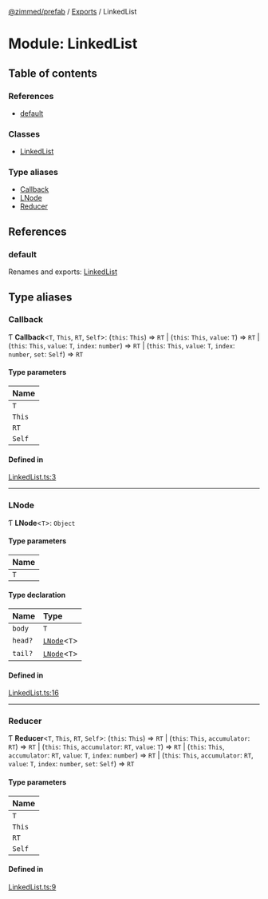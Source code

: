 [@zimmed/prefab](../README.md) / [Exports](../modules.md) / LinkedList

# Module: LinkedList

## Table of contents

### References

- [default](LinkedList.md#default)

### Classes

- [LinkedList](../classes/LinkedList.LinkedList-1.md)

### Type aliases

- [Callback](LinkedList.md#callback)
- [LNode](LinkedList.md#lnode)
- [Reducer](LinkedList.md#reducer)

## References

### default

Renames and exports: [LinkedList](../classes/LinkedList.LinkedList-1.md)

## Type aliases

### Callback

Ƭ **Callback**<`T`, `This`, `RT`, `Self`\>: (`this`: `This`) => `RT` \| (`this`: `This`, `value`: `T`) => `RT` \| (`this`: `This`, `value`: `T`, `index`: `number`) => `RT` \| (`this`: `This`, `value`: `T`, `index`: `number`, `set`: `Self`) => `RT`

#### Type parameters

| Name |
| :------ |
| `T` |
| `This` |
| `RT` |
| `Self` |

#### Defined in

[LinkedList.ts:3](https://github.com/zimmed/prefab/blob/5b06828/src/LinkedList.ts#L3)

___

### LNode

Ƭ **LNode**<`T`\>: `Object`

#### Type parameters

| Name |
| :------ |
| `T` |

#### Type declaration

| Name | Type |
| :------ | :------ |
| `body` | `T` |
| `head?` | [`LNode`](LinkedList.md#lnode)<`T`\> |
| `tail?` | [`LNode`](LinkedList.md#lnode)<`T`\> |

#### Defined in

[LinkedList.ts:16](https://github.com/zimmed/prefab/blob/5b06828/src/LinkedList.ts#L16)

___

### Reducer

Ƭ **Reducer**<`T`, `This`, `RT`, `Self`\>: (`this`: `This`) => `RT` \| (`this`: `This`, `accumulator`: `RT`) => `RT` \| (`this`: `This`, `accumulator`: `RT`, `value`: `T`) => `RT` \| (`this`: `This`, `accumulator`: `RT`, `value`: `T`, `index`: `number`) => `RT` \| (`this`: `This`, `accumulator`: `RT`, `value`: `T`, `index`: `number`, `set`: `Self`) => `RT`

#### Type parameters

| Name |
| :------ |
| `T` |
| `This` |
| `RT` |
| `Self` |

#### Defined in

[LinkedList.ts:9](https://github.com/zimmed/prefab/blob/5b06828/src/LinkedList.ts#L9)
